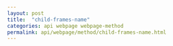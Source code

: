 ```yaml
---
layout: post
title:  "child-frames-name"
categories: api webpage webpage-method
permalink: api/webpage/method/child-frames-name.html
---
```



